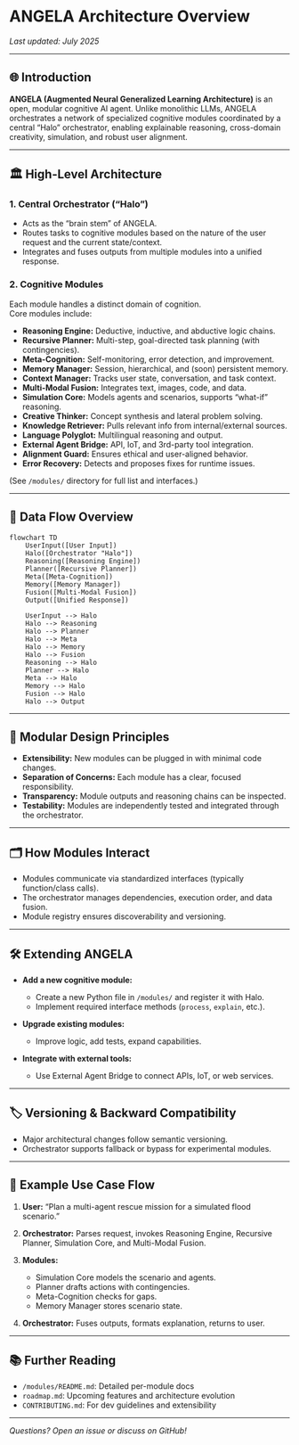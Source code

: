 # ANGELA Architecture Overview

_Last updated: July 2025_

---

## 🌐 Introduction

**ANGELA (Augmented Neural Generalized Learning Architecture)** is an open, modular cognitive AI agent. Unlike monolithic LLMs, ANGELA orchestrates a network of specialized cognitive modules coordinated by a central “Halo” orchestrator, enabling explainable reasoning, cross-domain creativity, simulation, and robust user alignment.

---

## 🏛️ High-Level Architecture

### 1. **Central Orchestrator (“Halo”)**

- Acts as the “brain stem” of ANGELA.
- Routes tasks to cognitive modules based on the nature of the user request and the current state/context.
- Integrates and fuses outputs from multiple modules into a unified response.

### 2. **Cognitive Modules**

Each module handles a distinct domain of cognition.  
Core modules include:

- **Reasoning Engine:** Deductive, inductive, and abductive logic chains.
- **Recursive Planner:** Multi-step, goal-directed task planning (with contingencies).
- **Meta-Cognition:** Self-monitoring, error detection, and improvement.
- **Memory Manager:** Session, hierarchical, and (soon) persistent memory.
- **Context Manager:** Tracks user state, conversation, and task context.
- **Multi-Modal Fusion:** Integrates text, images, code, and data.
- **Simulation Core:** Models agents and scenarios, supports “what-if” reasoning.
- **Creative Thinker:** Concept synthesis and lateral problem solving.
- **Knowledge Retriever:** Pulls relevant info from internal/external sources.
- **Language Polyglot:** Multilingual reasoning and output.
- **External Agent Bridge:** API, IoT, and 3rd-party tool integration.
- **Alignment Guard:** Ensures ethical and user-aligned behavior.
- **Error Recovery:** Detects and proposes fixes for runtime issues.

(See `/modules/` directory for full list and interfaces.)

---

## 🔄 Data Flow Overview

```mermaid
flowchart TD
    UserInput([User Input])
    Halo([Orchestrator "Halo"])
    Reasoning([Reasoning Engine])
    Planner([Recursive Planner])
    Meta([Meta-Cognition])
    Memory([Memory Manager])
    Fusion([Multi-Modal Fusion])
    Output([Unified Response])

    UserInput --> Halo
    Halo --> Reasoning
    Halo --> Planner
    Halo --> Meta
    Halo --> Memory
    Halo --> Fusion
    Reasoning --> Halo
    Planner --> Halo
    Meta --> Halo
    Memory --> Halo
    Fusion --> Halo
    Halo --> Output
````

---

## 🧬 Modular Design Principles

* **Extensibility:** New modules can be plugged in with minimal code changes.
* **Separation of Concerns:** Each module has a clear, focused responsibility.
* **Transparency:** Module outputs and reasoning chains can be inspected.
* **Testability:** Modules are independently tested and integrated through the orchestrator.

---

## 🗂️ How Modules Interact

* Modules communicate via standardized interfaces (typically function/class calls).
* The orchestrator manages dependencies, execution order, and data fusion.
* Module registry ensures discoverability and versioning.

---

## 🛠️ Extending ANGELA

* **Add a new cognitive module:**

  * Create a new Python file in `/modules/` and register it with Halo.
  * Implement required interface methods (`process`, `explain`, etc.).
* **Upgrade existing modules:**

  * Improve logic, add tests, expand capabilities.
* **Integrate with external tools:**

  * Use External Agent Bridge to connect APIs, IoT, or web services.

---

## 🏷️ Versioning & Backward Compatibility

* Major architectural changes follow semantic versioning.
* Orchestrator supports fallback or bypass for experimental modules.

---

## 🚀 Example Use Case Flow

1. **User:** “Plan a multi-agent rescue mission for a simulated flood scenario.”
2. **Orchestrator:** Parses request, invokes Reasoning Engine, Recursive Planner, Simulation Core, and Multi-Modal Fusion.
3. **Modules:**

   * Simulation Core models the scenario and agents.
   * Planner drafts actions with contingencies.
   * Meta-Cognition checks for gaps.
   * Memory Manager stores scenario state.
4. **Orchestrator:** Fuses outputs, formats explanation, returns to user.

---

## 📚 Further Reading

* `/modules/README.md`: Detailed per-module docs
* `roadmap.md`: Upcoming features and architecture evolution
* `CONTRIBUTING.md`: For dev guidelines and extensibility

---

*Questions? Open an issue or discuss on GitHub!*

```
